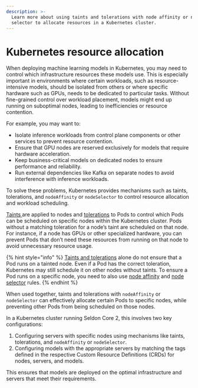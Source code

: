 ```yaml
---
description: >-
  Learn more about using taints and tolerations with node affinity or node
  selector to allocate resources in a Kubernetes cluster.
---
```


# Kubernetes resource allocation

When deploying machine learning models in Kubernetes, you may need to control which infrastructure resources these models use. This is especially important in environments where certain workloads, such as resource-intensive models, should be isolated from others or where specific hardware such as  GPUs, needs to be dedicated to particular tasks. Without fine-grained control over workload placement, models might end up running on suboptimal nodes, leading to inefficiencies or resource contention.

For example, you may want to:

* Isolate inference workloads from control plane components or other services to prevent resource contention.
* Ensure that GPU nodes are reserved exclusively for models that require hardware acceleration.
* Keep business-critical models on dedicated nodes to ensure performance and reliability.
* Run external dependencies like Kafka on separate nodes to avoid interference with inference workloads.

To solve these problems, Kubernetes provides mechanisms such as taints, tolerations, and `nodeAffinity` or `nodeSelector` to control resource allocation and workload scheduling.&#x20;

[Taints ](https://kubernetes.io/docs/concepts/scheduling-eviction/taint-and-toleration/)are applied to nodes and [tolerations](https://kubernetes.io/docs/concepts/scheduling-eviction/taint-and-toleration/) to Pods to control which Pods can be scheduled on specific nodes within the Kubernetes cluster. Pods without a matching toleration for a node’s taint are scheduled on that node. For instance, if a node has GPUs or other specialized hardware, you can prevent Pods that don’t need these resources from running on that node to avoid unnecessary resource usage.

{% hint style="info" %}
[Taints and tolerations](https://kubernetes.io/docs/concepts/scheduling-eviction/taint-and-toleration/) alone do not ensure that a Pod runs on a tainted node. Even if a Pod has the correct toleration, Kubernetes may still schedule it on other nodes without taints. To ensure a Pod runs on a specific node, you need to also use [node affinity](https://kubernetes.io/docs/concepts/scheduling-eviction/assign-pod-node/#affinity-and-anti-affinity) and [node selector](https://kubernetes.io/docs/concepts/scheduling-eviction/assign-pod-node/#nodeselector) rules.
{% endhint %}

When used together, taints and tolerations with `nodeAffinity` or `nodeSelector` can effectively allocate certain Pods to specific nodes, while preventing other Pods from being scheduled on those nodes.

In a Kubernetes cluster running Seldon Core 2, this involves two key configurations:

1. Configuring servers with specific nodes using mechanisms like taints, tolerations, and `nodeAffinity` or `nodeSelector`.
2. Configuring models with the appropriate servers by matching the tags defined in the respective Custom Resource Definitions (CRDs) for nodes, servers, and models.&#x20;

This ensures that models are deployed on the optimal infrastructure and servers that meet their requirements.

